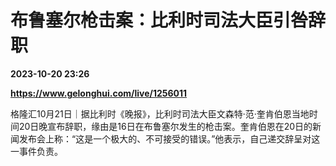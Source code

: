 # 布鲁塞尔枪击案：比利时司法大臣引咎辞职

**2023-10-20 23:26**

**https://www.gelonghui.com/live/1256011**

格隆汇10月21日｜据比利时《晚报》，比利时司法大臣文森特·范·奎肯伯恩当地时间20日晚宣布辞职，缘由是16日在布鲁塞尔发生的枪击案。奎肯伯恩在20日的新闻发布会上称：“这是一个极大的、不可接受的错误。”他表示，自己递交辞呈对这一事件负责。